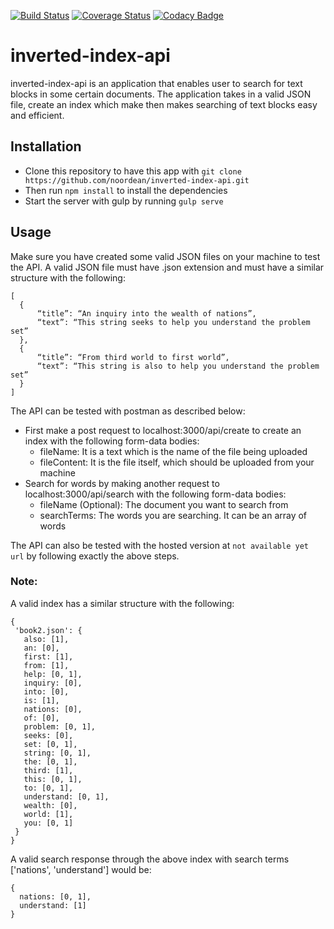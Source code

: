 [![Build Status](https://travis-ci.org/noordean/inverted-index-api.svg?branch=development)](https://travis-ci.org/noordean/inverted-index-api)
[![Coverage Status](https://coveralls.io/repos/github/noordean/inverted-index-api/badge.svg?branch=server-side)](https://coveralls.io/github/noordean/inverted-index-api?branch=server-side)
[![Codacy Badge](https://api.codacy.com/project/badge/Grade/b20b01a84bdc40c08cec0ba36021aba9)](https://www.codacy.com/app/noordean/inverted-index-api?utm_source=github.com&amp;utm_medium=referral&amp;utm_content=noordean/inverted-index-api&amp;utm_campaign=Badge_Grade)
# inverted-index-api
inverted-index-api is an application that enables user to search for text blocks in some certain documents. The
application takes in a valid JSON file, create an index which make then makes searching of text blocks easy and efficient.
## Installation
- Clone this repository to have this app with ```git clone https://github.com/noordean/inverted-index-api.git```
- Then run ```npm install```  to install the dependencies
- Start the server with gulp by running ```gulp serve```
## Usage
Make sure you have created some valid JSON files on your machine to test the API.
A valid JSON file must have .json extension and must have a similar structure with the following:
```
[
  {
      “title”: “An inquiry into the wealth of nations”,
      “text”: “This string seeks to help you understand the problem set”
  },
  {
      “title”: “From third world to first world”,
      “text”: “This string is also to help you understand the problem set”
  }
]
```
The API can be tested with postman as described below:
- First make a post request to localhost:3000/api/create to create an index with the following form-data bodies:
  - fileName: It is a text which is the name of the file being uploaded
  - fileContent: It is the file itself, which should be uploaded from your machine
- Search for words by making another request to localhost:3000/api/search with the following form-data bodies:
  - fileName (Optional): The document you want to search from
  - searchTerms: The words you are searching. It can be an array of words
  
The API can also be tested with the hosted version at ```not available yet url``` by following exactly the above steps.

### Note:
A valid index has a similar structure with the following:
   ``` 
  {
    'book2.json': {
      also: [1],
      an: [0],
      first: [1],
      from: [1],
      help: [0, 1],
      inquiry: [0],
      into: [0],
      is: [1],
      nations: [0],
      of: [0],
      problem: [0, 1],
      seeks: [0],
      set: [0, 1],
      string: [0, 1],
      the: [0, 1],
      third: [1],
      this: [0, 1],
      to: [0, 1],
      understand: [0, 1],
      wealth: [0],
      world: [1],
      you: [0, 1]
    }
  }
  ```
A valid search response through the above index with search terms ['nations', 'understand'] would be:
  ```
  {
    nations: [0, 1],
    understand: [1]
  }
  ```
